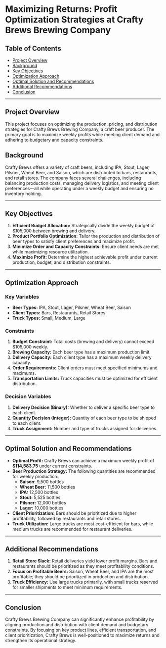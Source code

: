 # Maximizing Returns: Profit Optimization Strategies at Crafty Brews Brewing Company

## Table of Contents
- [Project Overview](#project-overview)
- [Background](#background)
- [Key Objectives](#key-objectives)
- [Optimization Approach](#optimization-approach)
- [Optimal Solution and Recommendations](#optimal-solution-and-recommendations)
- [Additional Recommendations](#additional-recommendations)
- [Conclusion](#conclusion)

---

## Project Overview
This project focuses on optimizing the production, pricing, and distribution strategies for Crafty Brews Brewing Company, a craft beer producer. The primary goal is to maximize weekly profits while meeting client demand and adhering to budgetary and capacity constraints.

## Background
Crafty Brews offers a variety of craft beers, including IPA, Stout, Lager, Pilsner, Wheat Beer, and Saison, which are distributed to bars, restaurants, and retail stores. The company faces several challenges, including balancing production costs, managing delivery logistics, and meeting client preferences—all while operating under a weekly budget and ensuring no inventory holding.

---

## Key Objectives
1. **Efficient Budget Allocation:** Strategically divide the weekly budget of $105,000 between brewing and delivery.
2. **Product Portfolio Optimization:** Tailor the production and distribution of beer types to satisfy client preferences and maximize profit.
3. **Minimize Order and Capacity Constraints:** Ensure client needs are met while maximizing resource utilization.
4. **Maximize Profit:** Determine the highest achievable profit under current production, budget, and distribution constraints.

---

## Optimization Approach
### Key Variables
- **Beer Types:** IPA, Stout, Lager, Pilsner, Wheat Beer, Saison
- **Client Types:** Bars, Restaurants, Retail Stores
- **Truck Types:** Small, Medium, Large

### Constraints
1. **Budget Constraint:** Total costs (brewing and delivery) cannot exceed $105,000 weekly.
2. **Brewing Capacity:** Each beer type has a maximum production limit.
3. **Delivery Capacity:** Each client type has a maximum weekly delivery capacity.
4. **Order Requirements:** Client orders must meet specified minimums and maximums.
5. **Transportation Limits:** Truck capacities must be optimized for efficient distribution.

### Decision Variables
1. **Delivery Decision (Binary):** Whether to deliver a specific beer type to each client.
2. **Quantity Decision (Integer):** Quantity of each beer type to be shipped to each client.
3. **Truck Assignment:** Number and type of trucks assigned for deliveries.

---

## Optimal Solution and Recommendations
- **Optimal Profit:** Crafty Brews can achieve a maximum weekly profit of **$114,583.75** under current constraints.
- **Beer Production Strategy:** The following quantities are recommended for weekly production:
  - **Saison:** 9,500 bottles
  - **Wheat Beer:** 11,500 bottles
  - **IPA:** 12,500 bottles
  - **Stout:** 5,525 bottles
  - **Pilsner:** 12,000 bottles
  - **Lager:** 10,000 bottles
- **Client Prioritization:** Bars should be prioritized due to higher profitability, followed by restaurants and retail stores.
- **Truck Utilization:** Large trucks are most cost-efficient for bars, while medium trucks are recommended for restaurant deliveries.

---

## Additional Recommendations
1. **Retail Store Slack:** Retail deliveries yield lower profit margins. Bars and restaurants should be prioritized as they meet profitability conditions.
2. **Focus on Profitable Beers:** Saison, Wheat Beer, and IPA are the most profitable; they should be prioritized in production and distribution.
3. **Truck Efficiency:** Use large trucks primarily, with small trucks reserved for smaller shipments to meet minimum requirements.

---

## Conclusion
Crafty Brews Brewing Company can significantly enhance profitability by aligning production and distribution with client demand and budgetary constraints. By focusing on key product lines, efficient transportation, and client prioritization, Crafty Brews is well-positioned to maximize returns and strengthen its operational strategy.
